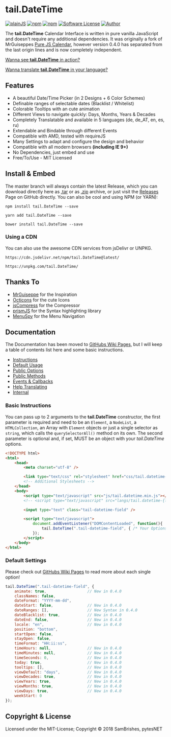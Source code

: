 tail.DateTime
=============
[![plainJS](https://s.pytes.net/3fd80118)](https://s.pytes.net/e0b6ce86)
[![npm](https://s.pytes.net/4afcd19c)](https://s.pytes.net/64a7f3a3)
[![npm](https://s.pytes.net/2f3f75c4)](https://s.pytes.net/64a7f3a3)
[![Software License](https://s.pytes.net/8257ac72)](LICENSE.md)
[![Author](https://s.pytes.net/5542d1fa)](https://www.github.com/pytesNET)

The **tail.DateTime** Calendar Interface is written in pure vanilla JavaScript and doesn't require
any additional dependencies. It was originally a fork of MrGuiseppes [Pure JS Calendar](https://github.com/MrGuiseppe/pureJSCalendar),
however version 0.4.0 has separated from the last origin lines and is now completely independent.

[Wanna see **tail.DateTime** in action?](https://github.pytes.net/tail.DateTime)

[Wanna translate **tail.DateTime** in your language?](https://github.com/pytesNET/tail.DateTime/wiki/Help-Translating)

Features
--------
-   A beautiful Date/Time Picker (in 2 Designs + 6 Color Schemes)
-   Definable ranges of selectable dates (Blacklist / Whitelist)
-   Colorable Tooltips with an cute animation
-   Different Views to navigate quickly: Days, Months, Years & Decades
-   Completely Translatable and available in 5 languages (de, de_AT, en, es, ru)
-   Extendable and Bindable through different Events
-   Compatible with AMD, tested with requireJS
-   Many Settings to adapt and configure the design and behavior
-   Compatible with all modern browsers **(including IE 9+)**
-   No Dependencies, just embed and use
-   Free/To/Use - MIT Licensed

Install & Embed
---------------
The master branch will always contain the latest Release, which you can download directly here
as [.tar](https://github.com/pytesNET/tail.DateTime/tarball/master) or as [.zip](https://github.com/pytesNET/tail.DateTime/zipball/master)
archive, or just visit the [Releases](https://github.com/pytesNET/tail.DateTime/releases) Page
on GitHub directly. You can also be cool and using NPM (or YARN):

```markup
npm install tail.DateTime --save
```

```markup
yarn add tail.DateTime --save
```

```markup
bower install tail.DateTime --save
```

### Using a CDN
You can also use the awesome CDN services from jsDelivr or UNPKG.

```markup
https://cdn.jsdelivr.net/npm/tail.DateTime@latest/
```

```markup
https://unpkg.com/tail.DateTime/
```

Thanks To
---------
-   [MrGuiseppe](https://github.com/MrGuiseppe) for the Inspiration
-   [Octicons](https://octicons.github.com/) for the cute Icons
-   [jsCompress](https://jscompress.com/) for the Compressor
-   [prismJS](https://prismjs.com) for the Syntax highlighting library
-   [MenuSpy](https://github.com/lcdsantos/menuspy) for the Menu Navigation

Documentation
-------------
The Documentation has been moved to [GitHubs Wiki Pages](https://github.com/pytesNET/tail.DateTime/wiki),
but I will keep a table of contents list here and some basic instructions.

-   [Instructions]()
-   [Default Usage]()
-   [Public Options]()
-   [Public Methods]()
-   [Events & Callbacks]()
-   [Help Translating]()
-   [Internal]()

### Basic Instructions
You can pass up to 2 arguments to the **tail.DateTime** constructor, the first parameter is required
and need to be an `Element`, a `NodeList`, a `HTMLCollection`, an Array with `Element` objects or
just a single selector as `string`, which calls the `querySelectorAll()` method on its own. The
second parameter is optional and, if set, MUST be an object with your *tail.DateTime* options.

```html
<!DOCTYPE html>
<html>
    <head>
        <meta charset="utf-8" />

        <link type="text/css" rel="stylesheet" href="css/tail.datetime-default.css" />
        <!-- Additional Stylesheets -->
    </head>
    <body>
        <script type="text/javascript" src="js/tail.datetime.min.js"></script>
        <!-- <script type="text/javascript" src="langs/tail.datetime-{lang}.js"></script> -->

        <input type="text" class="tail-datetime-field" />

        <script type="text/javascript">
            document.addEventListener("DOMContentLoaded", function(){
                tail.DateTime(".tail-datetime-field", { /* Your Options */ });
            });
        </script>
    </body>
</html>
```

### Default Settings
Please check out [GitHubs Wiki Pages](https://github.com/pytesNET/tail.DateTime/wiki) to read more
about each single option!

```javascript
tail.DateTime(".tail-datetime-field", {
    animate: true,                  // New in 0.4.0
    classNames: false,
    dateFormat: "YYYY-mm-dd",
    dateStart: false,               // New in 0.4.0
    dateRanges: [],                 // New Syntax in 0.4.0
    dateBlacklist: true,            // New in 0.4.0
    dateEnd: false,                 // New in 0.4.0
    locale: "en",                   // New in 0.4.0
    position: "bottom",
    startOpen: false,
    stayOpen: false,
    timeFormat: "HH:ii:ss",
    timeHours: null,                // New in 0.4.0
    timeMinutes: null,              // New in 0.4.0
    timeSeconds: 0,                 // New in 0.4.0
    today: true,                    // New in 0.4.0
    tooltips: [],                   // New in 0.4.0
    viewDefault: "days",            // New in 0.4.0
    viewDecades: true,              // New in 0.4.0
    viewYears: true,                // New in 0.4.0
    viewMonths: true,               // New in 0.4.0
    viewDays: true,                 // New in 0.4.0
    weekStart: 0
});
```

Copyright & License
-------------------
Licensed under the MIT-License; Copyright &copy; 2018 SamBrishes, pytesNET
